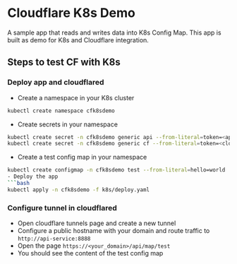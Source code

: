 # Cloudflare K8s Demo

A sample app that reads and writes data into K8s Config Map. This app is built as demo for K8s and Cloudflare integration.

## Steps to test CF with K8s

### Deploy app and cloudflared

- Create a namespace in your K8s cluster
```bash
kubectl create namespace cfk8sdemo
```
- Create secrets in your namespace
```bash
kubectl create secret -n cfk8sdemo generic api --from-literal=token=<api_token>
kubectl create secret -n cfk8sdemo generic cf --from-literal=token=<cloudflare_token>
```
- Create a test config map in your namespace
```bash
kubectl create configmap -n cfk8sdemo test --from-literal=hello=world
- Deploy the app
```bash
kubectl apply -n cfk8sdemo -f k8s/deploy.yaml
```

### Configure tunnel in cloudflared

- Open cloudflare tunnels page and create a new tunnel
- Configure a public hostname with your domain and route traffic to `http://api-service:8888`
- Open the page `https://<your_domain>/api/map/test`
- You should see the content of the test config map